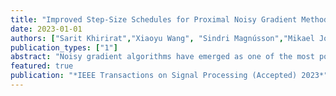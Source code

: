 ```yaml
---
title: "Improved Step-Size Schedules for Proximal Noisy Gradient Methods"
date: 2023-01-01
authors: ["Sarit Khirirat","Xiaoyu Wang", "Sindri Magnússon","Mikael Johansson"]
publication_types: ["1"]
abstract: "Noisy gradient algorithms have emerged as one of the most popular algorithms for distributed optimization with massive data. Choosing proper step-size schedules is an important task to tune in the algorithms for good performance. For the algorithms to attain fast convergence and high accuracy, it is intuitive to use large step-sizes in the initial iterations when the gradient noise is typically small compared to the algorithm-steps, and reduce the step-sizes as the algorithm progresses. This intuition has been confirmed in theory and practice for stochastic gradient descent. However, similar results are lacking for other methods using approximate gradients. This paper shows that the diminishing step-size strategies can  indeed be applied for a broad class of noisy gradient algorithms. Our analysis framework is based on two classes of systems that characterize the impact of the step-sizes on the convergence performance  of many algorithms. Our results show that such step-size schedules enable  these  algorithms to enjoy the optimal rate. We exemplify our results on stochastic compression algorithms. Our experiments validate fast convergence of these algorithms with the step decay schedules."
featured: true
publication: "*IEEE Transactions on Signal Processing (Accepted) 2023*"
---
```


